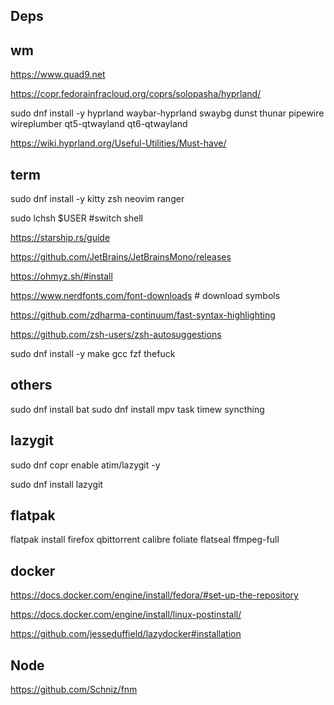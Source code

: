 Deps
---

wm
---
https://www.quad9.net

https://copr.fedorainfracloud.org/coprs/solopasha/hyprland/

sudo dnf install -y hyprland waybar-hyprland swaybg dunst thunar pipewire wireplumber qt5-qtwayland qt6-qtwayland

https://wiki.hyprland.org/Useful-Utilities/Must-have/

term
---
sudo dnf install -y kitty zsh neovim ranger

sudo lchsh $USER #switch shell

https://starship.rs/guide

https://github.com/JetBrains/JetBrainsMono/releases

https://ohmyz.sh/#install

https://www.nerdfonts.com/font-downloads # download symbols

https://github.com/zdharma-continuum/fast-syntax-highlighting

https://github.com/zsh-users/zsh-autosuggestions

sudo dnf install -y make gcc fzf thefuck

others
---
sudo dnf install bat
sudo dnf install mpv task timew syncthing

lazygit
---
sudo dnf copr enable atim/lazygit -y

sudo dnf install lazygit


flatpak
---
flatpak install firefox qbittorrent calibre foliate flatseal ffmpeg-full

docker
---
https://docs.docker.com/engine/install/fedora/#set-up-the-repository

https://docs.docker.com/engine/install/linux-postinstall/

https://github.com/jesseduffield/lazydocker#installation

Node
---
https://github.com/Schniz/fnm

